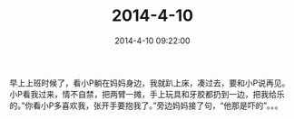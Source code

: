 ﻿---
title: "2014-4-10"
date: 2014-4-10 09:22:00
tags: 文字
categories: 爸爸
---
早上上班时候了，看小P躺在妈妈身边，我就趴上床，凑过去，要和小P说再见。小P看我过来，情不自禁，把两臂一摊，手上玩具和牙胶都扔到一边，把我给乐的。”你看小P多喜欢我，张开手要抱我了。”旁边妈妈接了句，“他那是吓的”。。。